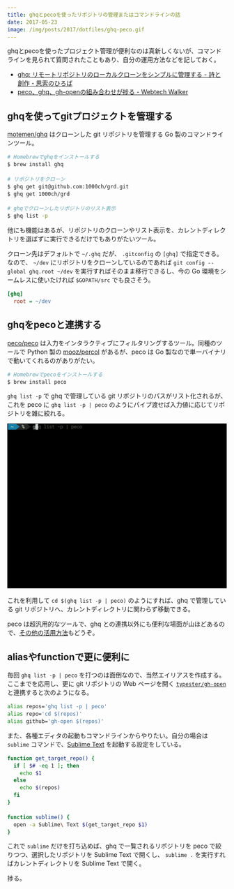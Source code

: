 ```yaml
---
title: ghqとpecoを使ったリポジトリの管理またはコマンドラインの話
date: 2017-05-23
image: /img/posts/2017/dotfiles/ghq-peco.gif
---
```


ghqとpecoを使ったプロジェクト管理が便利なのは真新しくないが、コマンドラインを見られて質問されたこともあり、自分の運用方法などを記しておく。

- [ghq: リモートリポジトリのローカルクローンをシンプルに管理する - 詩と創作・思索のひろば](http://motemen.hatenablog.com/entry/2014/06/01/introducing-ghq)
- [peco、ghq、gh-openの組み合わせが捗る - Webtech Walker](http://webtech-walker.com/archive/2014/06/peco-ghq-gh-open.html)

## ghqを使ってgitプロジェクトを管理する

[motemen/ghq](https://github.com/motemen/ghq) はクローンした git リポジトリを管理する Go 製のコマンドラインツール。

```bash
# Homebrewでghqをインストールする
$ brew install ghq

# リポジトリをクローン
$ ghq get git@github.com:1000ch/grd.git
$ ghq get 1000ch/grd

# ghqでクローンしたリポジトリのリスト表示
$ ghq list -p
```

他にも機能はあるが、リポジトリのクローンやリスト表示を、カレントディレクトリを選ばずに実行できるだけでもありがたいツール。

クローン先はデフォルトで `~/.ghq` だが、 `.gitconfig` の `[ghq]` で指定できる。なので、 `~/dev` にリポジトリをクローンしているのであれば `git config --global ghq.root ~/dev` を実行すればそのまま移行できるし、今の Go 環境をシームレスに使いたければ `$GOPATH/src` でも良さそう。

```ini
[ghq]
  root = ~/dev
```

## ghqをpecoと連携する

[peco/peco](https://github.com/peco/peco) は入力をインタラクティブにフィルタリングするツール。同種のツールで Python 製の [mooz/percol](https://github.com/mooz/percol) があるが、peco は Go 製なので単一バイナリで動いてくれるのがありがたい。

```bash
# Homebrewでpecoをインストールする
$ brew install peco
```

`ghq list -p` で ghq で管理している git リポジトリのパスがリスト化されるが、 これを peco に `ghq list -p | peco` のようにパイプ渡せば入力値に応じてリポジトリを雑に絞れる。

![](/img/posts/2017/dotfiles/ghq-peco.gif)

これを利用して `cd $(ghq list -p | peco)` のようにすれば、ghq で管理している git リポジトリへ、カレントディレクトリに関わらず移動できる。

peco は超汎用的なツールで、ghq との連携以外にも便利な場面が山ほどあるので、[その他の活用方法](http://b.hatena.ne.jp/lestrrat/peco/)もどうぞ。

## aliasやfunctionで更に便利に

毎回 `ghq list -p | peco` を打つのは面倒なので、当然エイリアスを作成する。ここまでを応用し、更に git リポジトリの Web ページを開く [`typester/gh-open`](https://github.com/typester/gh-open) と連携すると次のようになる。

```bash
alias repos='ghq list -p | peco'
alias repo='cd $(repos)'
alias github='gh-open $(repos)'
```

また、各種エディタの起動もコマンドラインからやりたい。自分の場合は `sublime` コマンドで、[Sublime Text](https://www.sublimetext.com/) を起動する設定をしている。

```bash
function get_target_repo() {
  if [ $# -eq 1 ]; then
    echo $1
  else
    echo $(repos)
  fi
}

function sublime() {
  open -a Sublime\ Text $(get_target_repo $1)
}
```

これで `sublime` だけを打ち込めば、ghq で一覧されるリポジトリを peco で絞りつつ、選択したリポジトリを Sublime Text で開くし、 `sublime .` を実行すればカレントディレクトリを Sublime Text で開く。

捗る。
